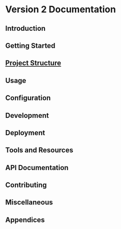 # Version 2 Documentation

## Introduction
## Getting Started
## [Project Structure](project_structure.md)
## Usage
## Configuration
## Development
## Deployment
## Tools and Resources
## API Documentation
## Contributing
## Miscellaneous
## Appendices
